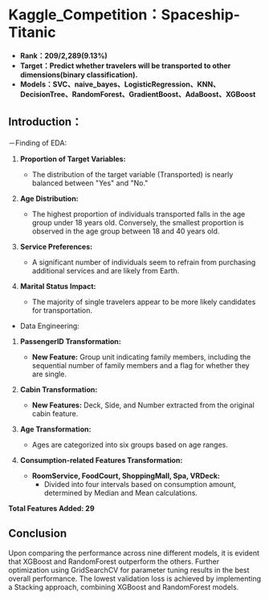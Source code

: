 # Kaggle_Competition：Spaceship-Titanic
- **Rank：209/2,289(9.13%)**
- **Target：Predict whether travelers will be transported to other dimensions(binary classification).**
- **Models：SVC、naive_bayes、LogisticRegression、KNN、DecisionTree、RandomForest、GradientBoost、AdaBoost、XGBoost**
## Introduction：
－Finding of EDA:  
1. **Proportion of Target Variables:**
   - The distribution of the target variable (Transported) is nearly balanced between "Yes" and "No."

2. **Age Distribution:**
   - The highest proportion of individuals transported falls in the age group under 18 years old. Conversely, the smallest proportion is observed in the age group between 18 and 40 years old.

3. **Service Preferences:**
   - A significant number of individuals seem to refrain from purchasing additional services and are likely from Earth.

4. **Marital Status Impact:**
   - The majority of single travelers appear to be more likely candidates for transportation.

- Data Engineering:
1. **PassengerID Transformation:**
   - **New Feature:** Group unit indicating family members, including the sequential number of family members and a flag for whether they are single.

2. **Cabin Transformation:**
   - **New Features:** Deck, Side, and Number extracted from the original cabin feature.

3. **Age Transformation:**
   - Ages are categorized into six groups based on age ranges.

4. **Consumption-related Features Transformation:**
   - **RoomService, FoodCourt, ShoppingMall, Spa, VRDeck:**
     - Divided into four intervals based on consumption amount, determined by Median and Mean calculations.

**Total Features Added: 29**

## Conclusion
Upon comparing the performance across nine different models, it is evident that XGBoost and RandomForest outperform the others. Further optimization using GridSearchCV for parameter tuning results in the best overall performance. The lowest validation loss is achieved by implementing a Stacking approach, combining XGBoost and RandomForest models.

	   
	   
